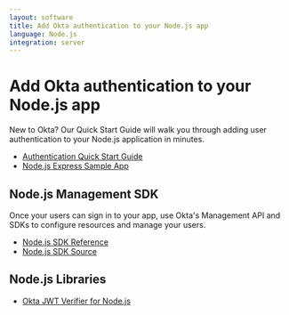 ```yaml
---
layout: software
title: Add Okta authentication to your Node.js app
language: Node.js
integration: server
---
```


# Add Okta authentication to your Node.js app

New to Okta? Our Quick Start Guide will walk you through adding user authentication to your Node.js application in minutes.

<ul class='code-list'>
  <li>
    <a href='/quickstart/#/okta-sign-in-page/nodejs/express' class='code-button inverse' data-proofer-ignore>
      <span class='code-icon launch-16'></span><span>Authentication Quick Start Guide</span>
    </a>
  </li>
  <li>
    <a href='https://github.com/okta/samples-nodejs-express-4' class='code-button'>
      <span class='fa fa-github'></span><span>Node.js Express Sample App</span>
    </a>
  </li>
</ul>

## Node.js Management SDK

Once your users can sign in to your app, use Okta's Management API and SDKs to configure resources and manage your users.

<ul class='code-list'>
  <li>
    <span class='code-icon expression-16'></span> <a href='https://developer.okta.com/okta-sdk-nodejs/jsdocs/'>Node.js SDK Reference</a>
  </li>
  <li>
    <span class='fa fa-github'></span> <a href='https://github.com/okta/okta-sdk-nodejs'>Node.js SDK Source</a>
  </li>
</ul>

## Node.js Libraries

<ul class='code-list'>
  <li>
    <span class='fa fa-github'></span> <a href='https://github.com/okta/okta-oidc-js/tree/master/packages/jwt-verifier'>Okta JWT Verifier for Node.js</a>
  </li>
</ul>